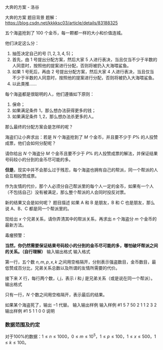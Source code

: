 



大奔的方案 - 洛谷














大奔的方案
题目背景
题解：https://blog.csdn.net/kkkksc03/article/details/83188325

五个海盗抢到了 $100$ 个金币，每一颗都一样的大小和价值连城。

他们决定这么分： 

1. 抽签决定自己的号 $[1, 2, 3, 4, 5]$；
2. 首先，由 $1$ 号提出分配方案，然后大家 $5$ 人进行表决，当且仅当不少于半数的人同意时，按照他的提案进行分配，否则将被扔入大海喂鲨鱼。
3. 如果 $1$ 号死后，再由 $2$ 号提出分配方案，然后大家 $4$ 人进行表决，当且仅当不少于半数的人同意时，按照他的提案进行分配，否则将被扔入大海喂鲨鱼。 
4. 以此类推……

每个海盗都是很聪明的人，他们遵循如下原则：

1. 保命；
2. 如果满足条件 $1$，那么想办法获得更多的钱；
3. 如果满足条件 $1, 2$，那么想办法杀更多的人。

那么最终的分配方案会是怎样的呢？

海盗们让小奔求出：若是 $N$ 个海盗抢到了 $M$ 个金币，并且要不少于 $P\%$ 的人投赞成票，他们会如何分配呢？

请你给出 $N$ 个海盗分 $M$ 个金币且要不少于 $P\%$ 的人投赞成票的解法，并保证结果号码较小的分到的金币尽可能的多。

**但是**，现实中并不会那么过于残忍，每个海盗也拥有自己的帮派，同一个帮派的人会互相投赞成票。

作为友情的代价，那个人必须分自己帮派里的每个人一定的金币，如果有一个人（不包括自己）没有被满足，那么整个帮派的人会同时投反对票。

新的结果又会是如何呢？
题目描述
如果 A 和 B 是朋友，B 和 C 也是朋友，那么说 A、B、C 都是同一个帮派里的。

现给出 $x$ 个兄弟关系，请你弄清其中的帮派关系，再求出 $n$ 个海盗分 $m$ 个金币的最新方法。

毒瘤预警：

**当然，你仍然需要保证结果号码较小的分到的金币尽可能的多，哪怕破坏帮派之间的关系。（自行理解）**
输入输出格式
输入格式

第一行，五个数 $n, m, p, x, k$ 之间用空格隔开，分别表示强盗数目，金币数目，最低赞成百分比，兄弟关系总数以及所谓的友情所需要的代价。

接下来 $X$ 行，每行两个数，$i, j$，表示 $i$ 和 $j$ 是兄弟关系（或是说在同一个帮派）。
输出格式

只有一行，$N$ 个数之间用空格隔开，表示最后的结果。

如果某个海盗死了，输出 $-1$ 代替。
输入输出样例
输入样例 #1
5 7 50 2 1
1 2
3 2
输出样例 #1
5 1 1 0 0
说明
### 数据范围及约定

对于100%的数据：$1\le n\le 1000$，$0\le m\le 10^5$，$1\le p\le 100$，$1\le x\le 500$，$1\le k\le 100$。






